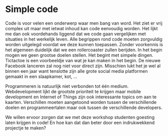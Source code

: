# Simple code

Code is voor velen een onderwerp waar men bang van word. Het ziet er vrij complex uit maar met ietwat inhoud kan code eenvoudig worden. Het lijkt me dan ook voordehands liggend dat we code gaan vergelijken met situaties in het werkelijk leven. Alle begrippen rond code moeten zorgvuldig worden uitgelegd voordat we deze kunnen toepassen. Zonder voorkennis is het algemeen duidelijk dat we een rollercoaster zullen berijden. In het begin mogen we geen grootse doelen stellen. Het begint met simpele dingen. Tictactoe is een voorbeeldje van wat je kan maken in het begin. De nieuwe Facebook lanceren zal nog niet voor direct zijn. Misschien lukt het je wel al binnen een jaar want tenslotte zijn alle grote social media platformen gemaakt in een slaapkamer, kot, …

Programmeren is natuurlijk niet verbonden tot één medium. Webdevelopment lijkt de grootste prioriteit te krijgen maar mobile development en Internet of Things zijn ook interessante topics om aan te kaarten. Verschillen moeten aangetoond worden tussen de verschillende doelen en programmeertalen maar ook tussen de verschillende developers.

We willen ervoor zorgen dat we met deze workshop studenten goesting laten krijgen in code! En hoe kan dat dan beter door een indrukwekkend projectje te maken?

